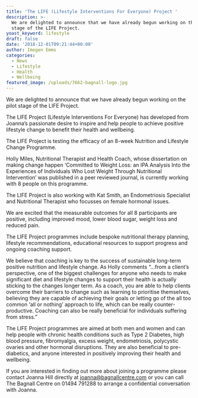 ```yaml
---
title: 'The LIFE (Lifestyle Interventions For Everyone) Project '
description: >-
  We are delighted to announce that we have already begun working on the pilot
  stage of the LIFE Project.
yoast_keyword: lifestyle
draft: false
date: '2018-12-01T09:21:44+00:00'
author: Imogen Emms
categories:
  - News
  - Lifestyle
  - Health
  - Wellbeing
featured_image: /uploads/7662-bagnall-logo.jpg
---
```

We are delighted to announce that we have already begun working on the pilot stage of the LIFE Project. 

The LIFE Project (Lifestyle Interventions For Everyone) has developed from Joanna’s passionate desire to inspire and help people to achieve positive lifestyle change to benefit their health and wellbeing.

The LIFE Project is testing the efficacy of an 8-week Nutrition and Lifestyle Change Programme. 

Holly Miles, Nutritional Therapist and Health Coach, whose dissertation on making change happen ‘Committed to Weight Loss: an IPA Analysis Into the Experiences of Individuals Who Lost Weight Through Nutritional Intervention’ was published in a peer reviewed journal, is currently working with 8 people on this programme.

The LIFE Project is also working with Kat Smith, an Endometriosis Specialist and Nutritional Therapist who focusses on female hormonal issues. 

We are excited that the measurable outcomes for all 8 participants are positive, including improved mood, lower blood sugar, weight loss and reduced pain. 

The LIFE Project programmes include bespoke nutritional therapy planning, lifestyle recommendations, educational resources to support progress and ongoing coaching support. 

We believe that coaching is key to the success of sustainable long-term positive nutrition and lifestyle change. As Holly comments “…from a client’s perspective, one of the biggest challenges for anyone who needs to make significant diet and lifestyle changes to support their health is actually sticking to the changes longer term. As a coach, you are able to help clients overcome their barriers to change such as learning to prioritise themselves, believing they are capable of achieving their goals or letting go of the all too common ‘all or nothing’ approach to life, which can be really counter-productive. Coaching can also be really beneficial for individuals suffering from stress.”

The LIFE Project programmes are aimed at both men and women and can help people with chronic health conditions such as Type 2 Diabetes, high blood pressure, fibromyalgia, excess weight, endometriosis, polycystic ovaries and other hormonal disruptions. They are also beneficial to pre-diabetics, and anyone interested in positively improving their health and wellbeing. 

If you are interested in finding out more about joining a programme please contact Joanna Hill directly at joanna@bagnallcentre.com or you can call The Bagnall Centre on 01494 791288 to arrange a confidential conversation with Joanna.
